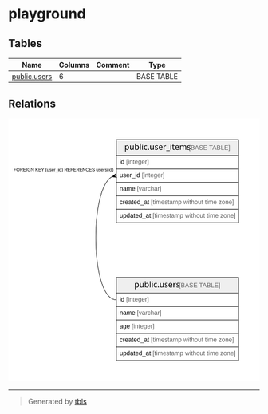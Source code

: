 # playground

## Tables

| Name | Columns | Comment | Type |
| ---- | ------- | ------- | ---- |
| [public.users](public.users.md) | 6 |  | BASE TABLE |

## Relations

![er](schema.svg)

---

> Generated by [tbls](https://github.com/k1LoW/tbls)

